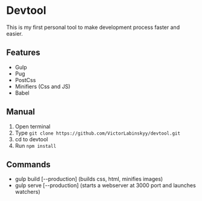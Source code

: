 # Devtool

This is my first personal tool to make development process faster and easier.

## Features

* Gulp
* Pug
* PostCss
* Minifiers (Css and JS)
* Babel

## Manual

1. Open terminal
2. Type `git clone https://github.com/VictorLabinskyy/devtool.git`
3. cd to devtool
4. Run `npm install`

## Commands

* gulp build [--production] (builds css, html, minifies images)
* gulp serve [--production] (starts a webserver at 3000 port and launches watchers)
